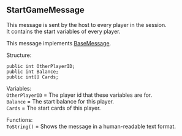 ## StartGameMessage

This message is sent by the host to every player in the session.\
It contains the start variables of every player.

This message implements [BaseMessage](BaseMessage.md).

Structure:
```
public int OtherPlayerID;
public int Balance;
public int[] Cards;
```
Variables:\
`OtherPlayerID` = The player id that these variables are for.\
`Balance` = The start balance for this player.\
`Cards` = The start cards of this player.

Functions:\
`ToString()` = Shows the message in a human-readable text format.